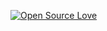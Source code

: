 [![Open Source Love](https://badges.frapsoft.com/os/v1/open-source.svg?v=103)](https://github.com/ellerbrock/open-source-badges/)
